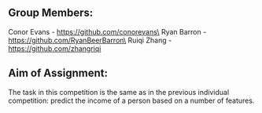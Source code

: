 Group Members:
----------------

Conor Evans - https://github.com/conorevans\
Ryan Barron - https://github.com/RyanBeerBarron\
Ruiqi Zhang - https://github.com/zhangriqi

Aim of Assignment:
----------------

The task in this competition is the same as in the previous individual competition: predict the income of a person based on a number of features. 